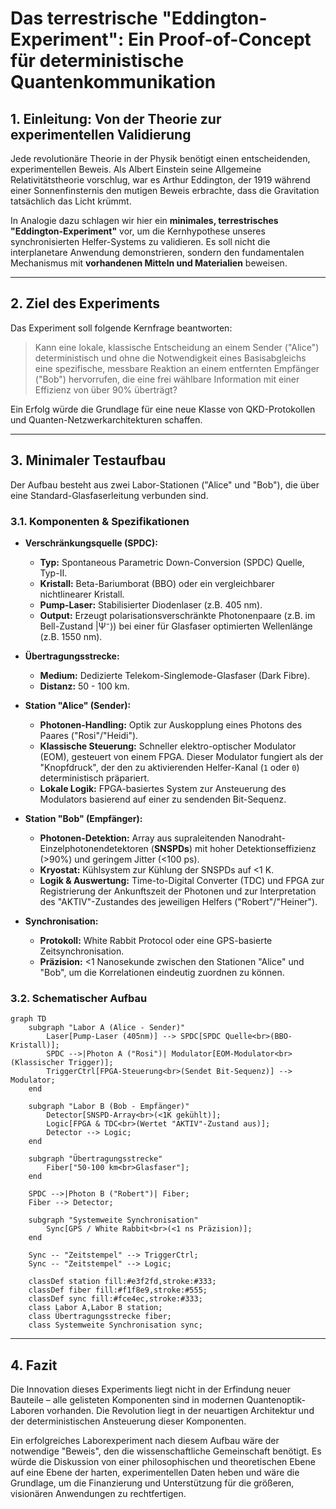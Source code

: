 # Das terrestrische "Eddington-Experiment": Ein Proof-of-Concept für deterministische Quantenkommunikation

## 1. Einleitung: Von der Theorie zur experimentellen Validierung

Jede revolutionäre Theorie in der Physik benötigt einen entscheidenden, experimentellen Beweis. Als Albert Einstein seine Allgemeine Relativitätstheorie vorschlug, war es Arthur Eddington, der 1919 während einer Sonnenfinsternis den mutigen Beweis erbrachte, dass die Gravitation tatsächlich das Licht krümmt.

In Analogie dazu schlagen wir hier ein **minimales, terrestrisches "Eddington-Experiment"** vor, um die Kernhypothese unseres synchronisierten Helfer-Systems zu validieren. Es soll nicht die interplanetare Anwendung demonstrieren, sondern den fundamentalen Mechanismus mit **vorhandenen Mitteln und Materialien** beweisen.

---

## 2. Ziel des Experiments

Das Experiment soll folgende Kernfrage beantworten:

> Kann eine lokale, klassische Entscheidung an einem Sender ("Alice") deterministisch und ohne die Notwendigkeit eines Basisabgleichs eine spezifische, messbare Reaktion an einem entfernten Empfänger ("Bob") hervorrufen, die eine frei wählbare Information mit einer Effizienz von über 90% überträgt?

Ein Erfolg würde die Grundlage für eine neue Klasse von QKD-Protokollen und Quanten-Netzwerkarchitekturen schaffen.

---

## 3. Minimaler Testaufbau

Der Aufbau besteht aus zwei Labor-Stationen ("Alice" und "Bob"), die über eine Standard-Glasfaserleitung verbunden sind.

### 3.1. Komponenten & Spezifikationen

* **Verschränkungsquelle (SPDC):**
    * **Typ:** Spontaneous Parametric Down-Conversion (SPDC) Quelle, Typ-II.
    * **Kristall:** Beta-Bariumborat (BBO) oder ein vergleichbarer nichtlinearer Kristall.
    * **Pump-Laser:** Stabilisierter Diodenlaser (z.B. 405 nm).
    * **Output:** Erzeugt polarisationsverschränkte Photonenpaare (z.B. im Bell-Zustand |Ψ⁻⟩) bei einer für Glasfaser optimierten Wellenlänge (z.B. 1550 nm).

* **Übertragungsstrecke:**
    * **Medium:** Dedizierte Telekom-Singlemode-Glasfaser (Dark Fibre).
    * **Distanz:** 50 - 100 km.

* **Station "Alice" (Sender):**
    * **Photonen-Handling:** Optik zur Auskopplung eines Photons des Paares ("Rosi"/"Heidi").
    * **Klassische Steuerung:** Schneller elektro-optischer Modulator (EOM), gesteuert von einem FPGA. Dieser Modulator fungiert als der "Knopfdruck", der den zu aktivierenden Helfer-Kanal (`1` oder `0`) deterministisch präpariert.
    * **Lokale Logik:** FPGA-basiertes System zur Ansteuerung des Modulators basierend auf einer zu sendenden Bit-Sequenz.

* **Station "Bob" (Empfänger):**
    * **Photonen-Detektion:** Array aus supraleitenden Nanodraht-Einzelphotonendetektoren (**SNSPDs**) mit hoher Detektionseffizienz (>90%) und geringem Jitter (<100 ps).
    * **Kryostat:** Kühlsystem zur Kühlung der SNSPDs auf <1 K.
    * **Logik & Auswertung:** Time-to-Digital Converter (TDC) und FPGA zur Registrierung der Ankunftszeit der Photonen und zur Interpretation des "AKTIV"-Zustandes des jeweiligen Helfers ("Robert"/"Heiner").

* **Synchronisation:**
    * **Protokoll:** White Rabbit Protocol oder eine GPS-basierte Zeitsynchronisation.
    * **Präzision:** <1 Nanosekunde zwischen den Stationen "Alice" und "Bob", um die Korrelationen eindeutig zuordnen zu können.

### 3.2. Schematischer Aufbau

```mermaid
graph TD
    subgraph "Labor A (Alice - Sender)"
        Laser[Pump-Laser (405nm)] --> SPDC[SPDC Quelle<br>(BBO-Kristall)];
        SPDC -->|Photon A ("Rosi")| Modulator[EOM-Modulator<br>(Klassischer Trigger)];
        TriggerCtrl[FPGA-Steuerung<br>(Sendet Bit-Sequenz)] --> Modulator;
    end

    subgraph "Labor B (Bob - Empfänger)"
        Detector[SNSPD-Array<br>(<1K gekühlt)];
        Logic[FPGA & TDC<br>(Wertet "AKTIV"-Zustand aus)];
        Detector --> Logic;
    end

    subgraph "Übertragungsstrecke"
        Fiber["50-100 km<br>Glasfaser"];
    end
    
    SPDC -->|Photon B ("Robert")| Fiber;
    Fiber --> Detector;

    subgraph "Systemweite Synchronisation"
        Sync[GPS / White Rabbit<br>(<1 ns Präzision)];
    end

    Sync -- "Zeitstempel" --> TriggerCtrl;
    Sync -- "Zeitstempel" --> Logic;

    classDef station fill:#e3f2fd,stroke:#333;
    classDef fiber fill:#f1f8e9,stroke:#555;
    classDef sync fill:#fce4ec,stroke:#333;
    class Labor A,Labor B station;
    class Übertragungsstrecke fiber;
    class Systemweite Synchronisation sync;
```
---

## 4. Fazit
Die Innovation dieses Experiments liegt nicht in der Erfindung neuer Bauteile – alle gelisteten Komponenten sind in modernen Quantenoptik-Laboren vorhanden. Die Revolution liegt in der neuartigen Architektur und der deterministischen Ansteuerung dieser Komponenten.

Ein erfolgreiches Laborexperiment nach diesem Aufbau wäre der notwendige "Beweis", den die wissenschaftliche Gemeinschaft benötigt. Es würde die Diskussion von einer philosophischen und theoretischen Ebene auf eine Ebene der harten, experimentellen Daten heben und wäre die Grundlage, um die Finanzierung und Unterstützung für die größeren, visionären Anwendungen zu rechtfertigen.
